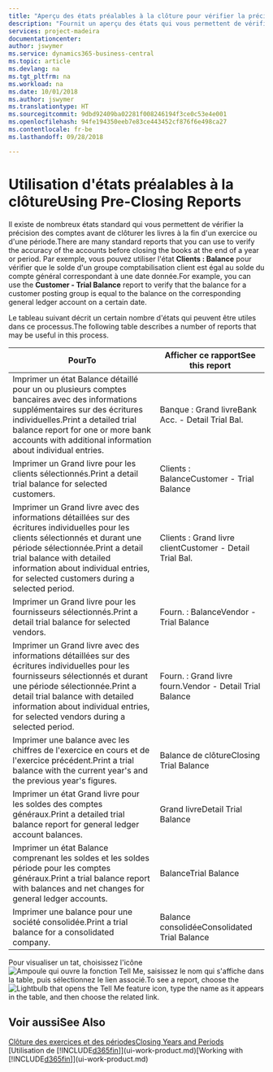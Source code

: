 ```yaml
---
title: "Aperçu des états préalables à la clôture pour vérifier la précision de compte | Microsoft Docs"
description: "Fournit un aperçu des états qui vous permettent de vérifier la précision des comptes avant de clôturer les livres à la fin d'un exercice ou d'une période."
services: project-madeira
documentationcenter: 
author: jswymer
ms.service: dynamics365-business-central
ms.topic: article
ms.devlang: na
ms.tgt_pltfrm: na
ms.workload: na
ms.date: 10/01/2018
ms.author: jswymer
ms.translationtype: HT
ms.sourcegitcommit: 9dbd92409ba02281f008246194f3ce0c53e4e001
ms.openlocfilehash: 94fe194350eeb7e83ce443452cf876f6e498ca27
ms.contentlocale: fr-be
ms.lasthandoff: 09/28/2018

---
```

# <a name="using-pre-closing-reports"></a><span data-ttu-id="464da-103">Utilisation d'états préalables à la clôture</span><span class="sxs-lookup"><span data-stu-id="464da-103">Using Pre-Closing Reports</span></span>
<span data-ttu-id="464da-104">Il existe de nombreux états standard qui vous permettent de vérifier la précision des comptes avant de clôturer les livres à la fin d'un exercice ou d'une période.</span><span class="sxs-lookup"><span data-stu-id="464da-104">There are many standard reports that you can use to verify the accuracy of the accounts before closing the books at the end of a year or period.</span></span> <span data-ttu-id="464da-105">Par exemple, vous pouvez utiliser l'état **Clients : Balance** pour vérifier que le solde d'un groupe comptabilisation client est égal au solde du compte général correspondant à une date donnée.</span><span class="sxs-lookup"><span data-stu-id="464da-105">For example, you can use the **Customer - Trial Balance** report to verify that the balance for a customer posting group is equal to the balance on the corresponding general ledger account on a certain date.</span></span>

<span data-ttu-id="464da-106">Le tableau suivant décrit un certain nombre d'états qui peuvent être utiles dans ce processus.</span><span class="sxs-lookup"><span data-stu-id="464da-106">The following table describes a number of reports that may be useful in this process.</span></span>

| <span data-ttu-id="464da-107">Pour</span><span class="sxs-lookup"><span data-stu-id="464da-107">To</span></span> | <span data-ttu-id="464da-108">Afficher ce rapport</span><span class="sxs-lookup"><span data-stu-id="464da-108">See this report</span></span> |
| --- | --- |
| <span data-ttu-id="464da-109">Imprimer un état Balance détaillé pour un ou plusieurs comptes bancaires avec des informations supplémentaires sur des écritures individuelles.</span><span class="sxs-lookup"><span data-stu-id="464da-109">Print a detailed trial balance report for one or more bank accounts with additional information about individual entries.</span></span> |<span data-ttu-id="464da-110">Banque : Grand livre</span><span class="sxs-lookup"><span data-stu-id="464da-110">Bank Acc. - Detail Trial Bal.</span></span> |
| <span data-ttu-id="464da-111">Imprimer un Grand livre pour les clients sélectionnés.</span><span class="sxs-lookup"><span data-stu-id="464da-111">Print a detail trial balance for selected customers.</span></span> |<span data-ttu-id="464da-112">Clients : Balance</span><span class="sxs-lookup"><span data-stu-id="464da-112">Customer - Trial Balance</span></span> |
| <span data-ttu-id="464da-113">Imprimer un Grand livre avec des informations détaillées sur des écritures individuelles pour les clients sélectionnés et durant une période sélectionnée.</span><span class="sxs-lookup"><span data-stu-id="464da-113">Print a detail trial balance with detailed information about individual entries, for selected customers during a selected period.</span></span> |<span data-ttu-id="464da-114">Clients : Grand livre client</span><span class="sxs-lookup"><span data-stu-id="464da-114">Customer - Detail Trial Bal.</span></span> |
| <span data-ttu-id="464da-115">Imprimer un Grand livre pour les fournisseurs sélectionnés.</span><span class="sxs-lookup"><span data-stu-id="464da-115">Print a detail trial balance for selected vendors.</span></span> |<span data-ttu-id="464da-116">Fourn. : Balance</span><span class="sxs-lookup"><span data-stu-id="464da-116">Vendor - Trial Balance</span></span> |
| <span data-ttu-id="464da-117">Imprimer un Grand livre avec des informations détaillées sur des écritures individuelles pour les fournisseurs sélectionnés et durant une période sélectionnée.</span><span class="sxs-lookup"><span data-stu-id="464da-117">Print a detail trial balance with detailed information about individual entries, for selected vendors during a selected period.</span></span> |<span data-ttu-id="464da-118">Fourn. : Grand livre fourn.</span><span class="sxs-lookup"><span data-stu-id="464da-118">Vendor - Detail Trial Balance</span></span> |
| <span data-ttu-id="464da-119">Imprimer une balance avec les chiffres de l'exercice en cours et de l'exercice précédent.</span><span class="sxs-lookup"><span data-stu-id="464da-119">Print a trial balance with the current year's and the previous year's figures.</span></span> |<span data-ttu-id="464da-120">Balance de clôture</span><span class="sxs-lookup"><span data-stu-id="464da-120">Closing Trial Balance</span></span> |
| <span data-ttu-id="464da-121">Imprimer un état Grand livre pour les soldes des comptes généraux.</span><span class="sxs-lookup"><span data-stu-id="464da-121">Print a detailed trial balance report for general ledger account balances.</span></span> |<span data-ttu-id="464da-122">Grand livre</span><span class="sxs-lookup"><span data-stu-id="464da-122">Detail Trial Balance</span></span> |
| <span data-ttu-id="464da-123">Imprimer un état Balance comprenant les soldes et les soldes période pour les comptes généraux.</span><span class="sxs-lookup"><span data-stu-id="464da-123">Print a trial balance report with balances and net changes for general ledger accounts.</span></span> |<span data-ttu-id="464da-124">Balance</span><span class="sxs-lookup"><span data-stu-id="464da-124">Trial Balance</span></span> |
| <span data-ttu-id="464da-125">Imprimer une balance pour une société consolidée.</span><span class="sxs-lookup"><span data-stu-id="464da-125">Print a trial balance for a consolidated company.</span></span> |<span data-ttu-id="464da-126">Balance consolidée</span><span class="sxs-lookup"><span data-stu-id="464da-126">Consolidated Trial Balance</span></span> |

<span data-ttu-id="464da-127">Pour visualiser un tat, choisissez l'icône ![Ampoule qui ouvre la fonction Tell Me](media/ui-search/search_small.png "Dites-moi ce que vous voulez faire"), saisissez le nom qui s'affiche dans la table, puis sélectionnez le lien associé.</span><span class="sxs-lookup"><span data-stu-id="464da-127">To see a report, choose the ![Lightbulb that opens the Tell Me feature](media/ui-search/search_small.png "Tell me what you want to do") icon, type the name as it appears in the table, and then choose the related link.</span></span>

## <a name="see-also"></a><span data-ttu-id="464da-128">Voir aussi</span><span class="sxs-lookup"><span data-stu-id="464da-128">See Also</span></span>
[<span data-ttu-id="464da-129">Clôture des exercices et des périodes</span><span class="sxs-lookup"><span data-stu-id="464da-129">Closing Years and Periods</span></span>](year-close-years-periods.md)  
<span data-ttu-id="464da-130">[Utilisation de [!INCLUDE[d365fin](includes/d365fin_md.md)]](ui-work-product.md)</span><span class="sxs-lookup"><span data-stu-id="464da-130">[Working with [!INCLUDE[d365fin](includes/d365fin_md.md)]](ui-work-product.md)</span></span>


